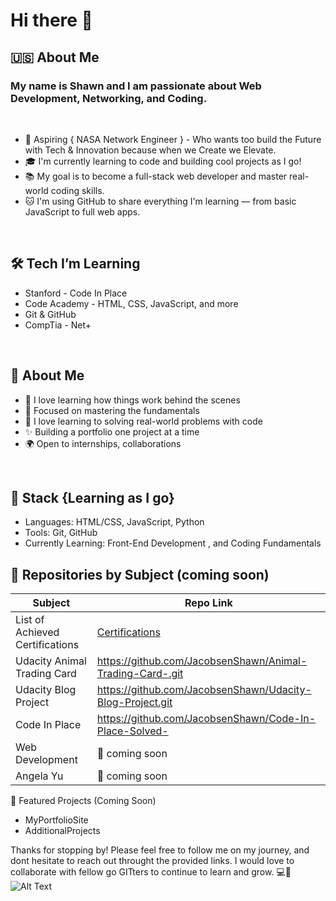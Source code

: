 # Hi there 👋

 ## :us: About Me
 
###   My name is Shawn and I am passionate about Web Development, Networking, and Coding. 
<br>

- 🚀 Aspiring { NASA Network Engineer } - Who wants too build the Future with Tech & Innovation because when we Create we Elevate.   
- 🎓 I'm currently learning to code and building cool projects as I go!  
- :books: My goal is to become a full-stack web developer and master real-world coding skills.  
- :cat: I'm using GitHub to share everything I'm learning — from basic JavaScript to full web apps.
<br>

## 🛠️ Tech I’m Learning

- Stanford - Code In Place 
- Code Academy - HTML, CSS, JavaScript, and more
- Git & GitHub
- CompTia - Net+
<br>

## 🌱 About Me

- 🧩 I love learning how things work behind the scenes
- 🎯 Focused on mastering the fundamentals
- 🧠 I love learning to solving real-world problems with code  
- ✨ Building a portfolio one project at a time
- 🌍 Open to internships, collaborations
<br>

 ## :dart: Stack {Learning as I go}
- Languages: HTML/CSS, JavaScript, Python
- Tools: Git, GitHub
- Currently Learning: Front-End Development , and Coding Fundamentals 
  <!--
  This is how you add the courses
  --> 
## 📁 Repositories by Subject (coming soon)

| Subject                             | Repo Link  |
|-------------------------------------|-------------------------------------------------------------------|
|  List of Achieved  Certifications   |[Certifications](https://github.com/JacobsenShawn/Certifications-)
|  Udacity Animal Trading Card        | https://github.com/JacobsenShawn/Animal-Trading-Card-.git
|  Udacity Blog Project               | https://github.com/JacobsenShawn/Udacity-Blog-Project.git
|  Code In Place                      | https://github.com/JacobsenShawn/Code-In-Place-Solved-  |  
|  Web Development    | :construction: coming soon   |     
|  Angela Yu          | :construction: coming soon   |  
<!--

|  Code In Place      | [Algo-Practice](https://github.com/YourUsername/Algo-Practice) |     <---  the repo i create url goes here 
|  Web Development    | [WebDev-Course](https://github.com/YourUsername/WebDev-Course) |     <---  the repo i create url goes here 
-->
🚀 Featured Projects (Coming Soon)
- MyPortfolioSite
- AdditionalProjects

Thanks for stopping by! 
Please feel free to follow me on my journey, and dont hesitate to reach out throught the provided links.
I would love to collaborate with fellow go GITters to continue to learn and grow. 💻🧠
![ Alt Text](https://www.nasa.gov/wp-content/uploads/2025/04/54438297406-927b72555e-o.jpg )

